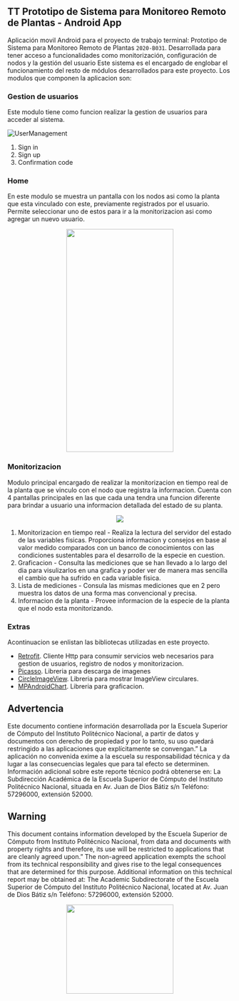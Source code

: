 ## TT Prototipo de Sistema para Monitoreo Remoto de Plantas - Android App

Aplicación movil Android para el proyecto de trabajo terminal: Prototipo de Sistema para Monitoreo Remoto de Plantas `2020-B031`. Desarrollada para tener acceso a funcionalidades como monitorización, configuración
de nodos y la gestión del usuario  Este sistema es el encargado de englobar el funcionamiento del
resto de módulos desarrollados para este proyecto. Los modulos que componen la aplicacion son:

### Gestion de usuarios
Este modulo tiene como funcion realizar la gestion de usuarios para acceder al sistema.

![UserManagement](https://user-images.githubusercontent.com/89185629/179671703-566b6f68-f208-4dad-8e07-178804547c2f.png)

1. Sign in
2. Sign up
3. Confirmation code

### Home
En este modulo se muestra un pantalla con los nodos asi como la planta que esta vinculado con este, previamente registrados por el usuario. Permite seleccionar uno de estos para ir a la monitorizacion asi como agregar un nuevo usuario.

<p align="center">
  <img width="240" height="500" src="https://user-images.githubusercontent.com/89185629/179673701-2431edcf-9f43-4ba0-a36c-409d4d1869cc.PNG">
</p>


### Monitorizacion
Modulo principal encargado de realizar la monitorizacion en tiempo real de la planta que se vinculo con el nodo que registra la informacion. Cuenta con 4 pantallas principales en las que cada una tendra una funcion diferente para brindar a usuario una informacion detallada del estado de su planta.

<p align="center">
  <img src="https://user-images.githubusercontent.com/89185629/179675133-0d178b47-7486-4671-babd-2791a77e9d61.PNG">
</p>

1. Monitorizacion en tiempo real - Realiza la lectura del servidor del estado de las variables fisicas. Proporciona informacion y consejos en base al valor medido comparados con un banco de conocimientos con las condiciones sustentables para el desarrollo de la especie en cuestion. 
2. Graficacion - Consulta las mediciones que se han llevado a lo largo del dia para visulizarlos en una grafica y poder ver de manera mas sencilla el cambio que ha sufrido en cada variable fisica. 
3. Lista de mediciones - Consula las mismas mediciones que en 2 pero muestra los datos de una forma mas convencional y precisa.
4. Informacion de la planta - Provee informacion de la especie de la planta que el nodo esta monitorizando.

### Extras

Acontinuacion se enlistan las bibliotecas utilizadas en este proyecto.

* [Retrofit](https://square.github.io/retrofit/). Cliente Http para consumir servicios web necesarios para gestion de usuarios, registro de nodos y monitorizacion.
* [Picasso](https://square.github.io/picasso/). Libreria para descarga de imagenes
* [CircleImageView](https://github.com/hdodenhof/CircleImageView). Libreria para mostrar ImageView circulares.
* [MPAndroidChart](https://weeklycoding.com/mpandroidchart/). Libreria para graficacion. 

## Advertencia

Este documento contiene información desarrollada por la Escuela
Superior de Cómputo del Instituto Politécnico Nacional, a partir de datos
y documentos con derecho de propiedad y por lo tanto, su uso quedará
restringido a las aplicaciones que explícitamente se convengan.”
La aplicación no convenida exime a la escuela su responsabilidad técnica y
da lugar a las consecuencias legales que para tal efecto se determinen.
Información adicional sobre este reporte técnico podrá obtenerse en:
La Subdirección Académica de la Escuela Superior de Cómputo del
Instituto Politécnico Nacional, situada en Av. Juan de Dios Bátiz s/n
Teléfono: 57296000, extensión 52000.


## Warning

This document contains information developed by the Escuela
Superior de Cómputo from Instituto Politécnico Nacional, from data and documents with 
property rights and therefore, its use will be restricted to applications that 
are cleanly agreed upon.” The non-agreed application exempts the school from its 
technical responsibility and gives rise to the legal consequences that are determined for 
this purpose. Additional information on this technical report may be obtained at: The Academic Subdirectorate
of the Escuela Superior de Cómputo del Instituto Politécnico Nacional, located at Av. Juan de Dios Bátiz s/n
Teléfono: 57296000, extensión 52000.

<p align="center">
  <img width="240" height="200" src="https://user-images.githubusercontent.com/89185629/179432052-a5e258fd-b915-4664-b413-3416cb3fc495.png">
</p>

